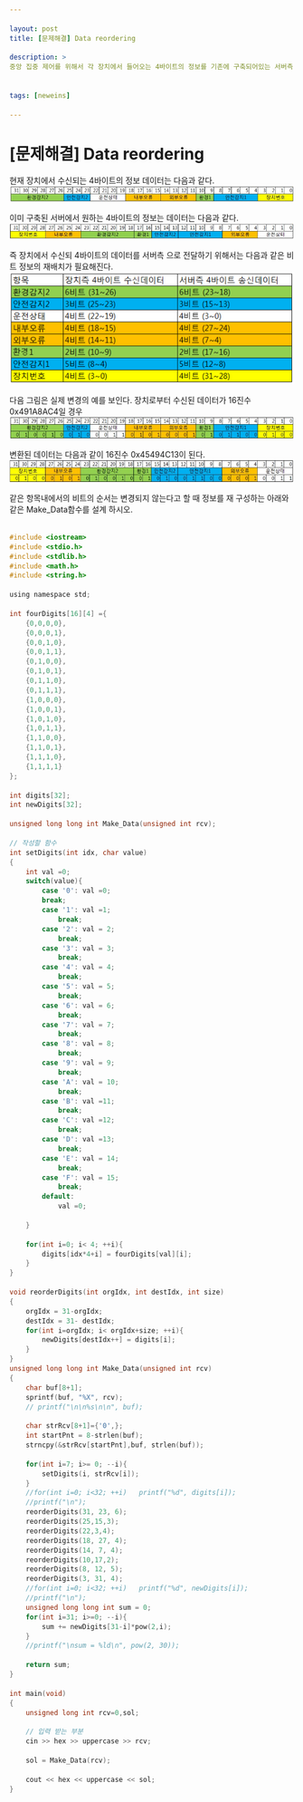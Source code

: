 ```yaml
---

layout: post
title: [문제해결] Data reordering

description: >
중앙 집중 제어를 위해서 각 장치에서 들어오는 4바이트의 정보를 기존에 구축되어있는 서버측 데이터 형태에 맞도록 정보의 재배치가 필요하다.


tags: [neweins]

---
```


# [문제해결] Data reordering

현재 장치에서 수신되는 4바이트의 정보 데이터는 다음과 같다.
![](/assets/img/dataReorder_1.jpg)

이미 구축된 서버에서 원하는 4바이트의 정보는 데이터는 다음과 같다.
![](/assets/img/dataReorder_2.jpg)

즉 장치에서 수신되 4바이트의 데이터를 서버측 으로 전달하기 위해서는 다음과 같은 비트 정보의 재배치가 필요해진다.
![](/assets/img/dataReorder_3.png)

다음 그림은 실제 변경의 예를 보인다.
장치로부터 수신된 데이터가 16진수 0x491A8AC4일 경우
![](/assets/img/dataReorder_4.jpg)

변환된 데이터는 다음과 같이 16진수 0x45494C13이 된다.
![](/assets/img/dataReorder_5.jpg)

같은 항목내에서의 비트의 순서는 변경되지 않는다고 할 때 정보를 재 구성하는 아래와 같은 Make_Data함수를 설계 하시오.




~~~c

#include <iostream>
#include <stdio.h>
#include <stdlib.h>
#include <math.h>
#include <string.h>

using namespace std;

int fourDigits[16][4] ={
	{0,0,0,0}, 
	{0,0,0,1},
	{0,0,1,0},
	{0,0,1,1},
	{0,1,0,0},
	{0,1,0,1},
	{0,1,1,0},
	{0,1,1,1},
	{1,0,0,0},
	{1,0,0,1},
	{1,0,1,0},
	{1,0,1,1},
	{1,1,0,0},
	{1,1,0,1},
	{1,1,1,0},
	{1,1,1,1}
};

int digits[32];
int newDigits[32];

unsigned long long int Make_Data(unsigned int rcv);

// 작성할 함수
int setDigits(int idx, char value)
{
	int val =0;
	switch(value){
		case '0': val =0;
		break;
		case '1': val =1;
			break;
		case '2': val = 2;
			break;
		case '3': val = 3;
			break;
		case '4': val = 4;
			break;
		case '5': val = 5;
			break;
		case '6': val = 6;
			break;
		case '7': val = 7;
			break;
		case '8': val = 8;
			break;
		case '9': val = 9;
			break;
		case 'A': val = 10;
			break;
		case 'B': val =11;
			break;
		case 'C': val =12;
			break;
		case 'D': val =13;
			break;
		case 'E': val = 14;
			break;
		case 'F': val = 15;
			break;
		default:
			val =0;
			
	}

	for(int i=0; i< 4; ++i){
		digits[idx*4+i] = fourDigits[val][i];
	}
}

void reorderDigits(int orgIdx, int destIdx, int size)
{
	orgIdx = 31-orgIdx;
	destIdx = 31- destIdx;
	for(int i=orgIdx; i< orgIdx+size; ++i){
		newDigits[destIdx++] = digits[i];
	}
}
unsigned long long int Make_Data(unsigned int rcv)
{	
	char buf[8+1];
	sprintf(buf, "%X", rcv);
	// printf("\n\n%s\n\n", buf);
	
	char strRcv[8+1]={'0',};
	int startPnt = 8-strlen(buf);
	strncpy(&strRcv[startPnt],buf, strlen(buf));
		
	for(int i=7; i>= 0; --i){
		setDigits(i, strRcv[i]);
	}
	//for(int i=0; i<32; ++i)	printf("%d", digits[i]);
	//printf("\n");
	reorderDigits(31, 23, 6);
	reorderDigits(25,15,3);
	reorderDigits(22,3,4);
	reorderDigits(18, 27, 4);
	reorderDigits(14, 7, 4);
	reorderDigits(10,17,2);
	reorderDigits(8, 12, 5);
	reorderDigits(3, 31, 4);
	//for(int i=0; i<32; ++i)	printf("%d", newDigits[i]);
	//printf("\n");
	unsigned long long int sum = 0;
	for(int i=31; i>=0; --i){
		sum += newDigits[31-i]*pow(2,i);
	}
	//printf("\nsum = %ld\n", pow(2, 30));
	
	return sum;
}

int main(void)
{
	unsigned long int rcv=0,sol;
	
	// 입력 받는 부분
	cin >> hex >> uppercase >> rcv;
		
	sol = Make_Data(rcv);

	cout << hex << uppercase << sol;
}


~~~